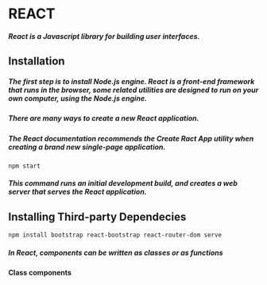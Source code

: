 # REACT

##### React is a Javascript library for building user interfaces.

## Installation

##### The first step is to install Node.js engine. React is a front-end framework that runs in the browser, some related utilities are designed to run on your own computer, using the Node.js engine.

##### There are many ways to create a new React application.

##### The React documentation recommends the _Create Ract App_ utility when creating a brand new single-page application.

```
npm start

```

##### This command runs an initial development build, and creates a web server that serves the React application.

## Installing Third-party Dependecies

```
npm install bootstrap react-bootstrap react-router-dom serve

```

##### In React, components can be written as classes or as functions

#### Class components
